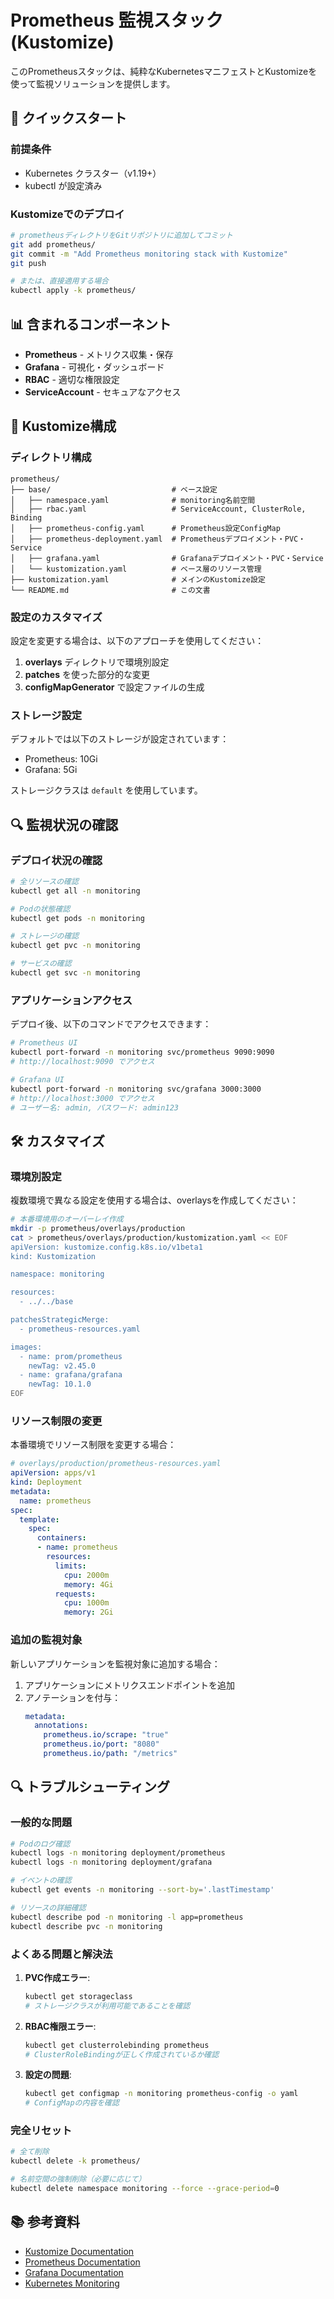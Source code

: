 # Prometheus 監視スタック (Kustomize)

このPrometheusスタックは、純粋なKubernetesマニフェストとKustomizeを使って監視ソリューションを提供します。

## 🚀 クイックスタート

### 前提条件

- Kubernetes クラスター（v1.19+）
- kubectl が設定済み

### Kustomizeでのデプロイ

```bash
# prometheusディレクトリをGitリポジトリに追加してコミット
git add prometheus/
git commit -m "Add Prometheus monitoring stack with Kustomize"
git push

# または、直接適用する場合
kubectl apply -k prometheus/
```

## 📊 含まれるコンポーネント

- **Prometheus** - メトリクス収集・保存
- **Grafana** - 可視化・ダッシュボード
- **RBAC** - 適切な権限設定
- **ServiceAccount** - セキュアなアクセス

## 🔧 Kustomize構成

### ディレクトリ構成

```
prometheus/
├── base/                           # ベース設定
│   ├── namespace.yaml              # monitoring名前空間
│   ├── rbac.yaml                   # ServiceAccount, ClusterRole, Binding
│   ├── prometheus-config.yaml      # Prometheus設定ConfigMap
│   ├── prometheus-deployment.yaml  # Prometheusデプロイメント・PVC・Service
│   ├── grafana.yaml                # Grafanaデプロイメント・PVC・Service
│   └── kustomization.yaml          # ベース層のリソース管理
├── kustomization.yaml              # メインのKustomize設定
└── README.md                       # この文書
```

### 設定のカスタマイズ

設定を変更する場合は、以下のアプローチを使用してください：

1. **overlays** ディレクトリで環境別設定
2. **patches** を使った部分的な変更
3. **configMapGenerator** で設定ファイルの生成

### ストレージ設定

デフォルトでは以下のストレージが設定されています：

- Prometheus: 10Gi
- Grafana: 5Gi

ストレージクラスは `default` を使用しています。

## 🔍 監視状況の確認

### デプロイ状況の確認

```bash
# 全リソースの確認
kubectl get all -n monitoring

# Podの状態確認
kubectl get pods -n monitoring

# ストレージの確認
kubectl get pvc -n monitoring

# サービスの確認
kubectl get svc -n monitoring
```

### アプリケーションアクセス

デプロイ後、以下のコマンドでアクセスできます：

```bash
# Prometheus UI
kubectl port-forward -n monitoring svc/prometheus 9090:9090
# http://localhost:9090 でアクセス

# Grafana UI
kubectl port-forward -n monitoring svc/grafana 3000:3000
# http://localhost:3000 でアクセス
# ユーザー名: admin, パスワード: admin123
```

## 🛠️ カスタマイズ

### 環境別設定

複数環境で異なる設定を使用する場合は、overlaysを作成してください：

```bash
# 本番環境用のオーバーレイ作成
mkdir -p prometheus/overlays/production
cat > prometheus/overlays/production/kustomization.yaml << EOF
apiVersion: kustomize.config.k8s.io/v1beta1
kind: Kustomization

namespace: monitoring

resources:
  - ../../base

patchesStrategicMerge:
  - prometheus-resources.yaml

images:
  - name: prom/prometheus
    newTag: v2.45.0
  - name: grafana/grafana
    newTag: 10.1.0
EOF
```

### リソース制限の変更

本番環境でリソース制限を変更する場合：

```yaml
# overlays/production/prometheus-resources.yaml
apiVersion: apps/v1
kind: Deployment
metadata:
  name: prometheus
spec:
  template:
    spec:
      containers:
      - name: prometheus
        resources:
          limits:
            cpu: 2000m
            memory: 4Gi
          requests:
            cpu: 1000m
            memory: 2Gi
```

### 追加の監視対象

新しいアプリケーションを監視対象に追加する場合：

1. アプリケーションにメトリクスエンドポイントを追加
2. アノテーションを付与：
   ```yaml
   metadata:
     annotations:
       prometheus.io/scrape: "true"
       prometheus.io/port: "8080"
       prometheus.io/path: "/metrics"
   ```

## 🔍 トラブルシューティング

### 一般的な問題

```bash
# Podのログ確認
kubectl logs -n monitoring deployment/prometheus
kubectl logs -n monitoring deployment/grafana

# イベントの確認
kubectl get events -n monitoring --sort-by='.lastTimestamp'

# リソースの詳細確認
kubectl describe pod -n monitoring -l app=prometheus
kubectl describe pvc -n monitoring
```

### よくある問題と解決法

1. **PVC作成エラー**: 
   ```bash
   kubectl get storageclass
   # ストレージクラスが利用可能であることを確認
   ```

2. **RBAC権限エラー**:
   ```bash
   kubectl get clusterrolebinding prometheus
   # ClusterRoleBindingが正しく作成されているか確認
   ```

3. **設定の問題**:
   ```bash
   kubectl get configmap -n monitoring prometheus-config -o yaml
   # ConfigMapの内容を確認
   ```

### 完全リセット

```bash
# 全て削除
kubectl delete -k prometheus/

# 名前空間の強制削除（必要に応じて）
kubectl delete namespace monitoring --force --grace-period=0
```

## 📚 参考資料

- [Kustomize Documentation](https://kustomize.io/)
- [Prometheus Documentation](https://prometheus.io/docs/)
- [Grafana Documentation](https://grafana.com/docs/)
- [Kubernetes Monitoring](https://kubernetes.io/docs/tasks/debug-application-cluster/resource-usage-monitoring/)
